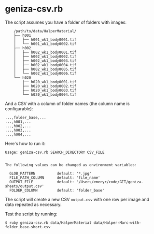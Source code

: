 # geniza-csv.rb

The script assumes you have a folder of folders with images:

```
    /path/to/data/HalperMaterial/
    ├── h001
    │   ├── h001_wk1_body0001.tif
    │   └── h001_wk1_body0002.tif
    ├── h002
    │   ├── h002_wk1_body0001.tif
    │   ├── h002_wk1_body0002.tif
    │   ├── h002_wk1_body0003.tif
    │   ├── h002_wk1_body0004.tif
    │   ├── h002_wk1_body0005.tif
    │   └── h002_wk1_body0006.tif
    └── h020
        ├── h020_wk1_body0001.tif
        ├── h020_wk1_body0002.tif
        ├── h020_wk1_body0003.tif
        └── h020_wk1_body0004.tif
```

 And a CSV with a column of folder names (the column name is configurable):

```csv
...,folder_base,...
...,h001,...
...,h002,...
...,h003,...
...,h004,...
```

Here's how to run it:

```shell
Usage: geniza-csv.rb SEARCH_DIRECTORY CSV_FILE


The following values can be changed as environment variables:

  GLOB_PATTERN          default: '*.jpg'
  FILE_PATH_COLUMN      default: 'file_name'
  OUTPUT_FILE           default: '/Users/emeryr/code/GIT/geniza-sheets/output.csv'
  FOLDER_COLUMN         default: 'folder_base'
```

The script will create a new CSV `output.csv` with one row per image and data
repeated as necessary.

Test the script by running:

```shell
$ ruby geniza-csv.rb data/HalperMaterial data/Halper-Marc-with-folder_base-short.csv
```
```

